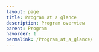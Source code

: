 ```yaml
---
layout: page
title: Program at a glance
description: Program overview
parent: Program
navorder: 1
permalink: /Program_at_a_glance/
---
```



